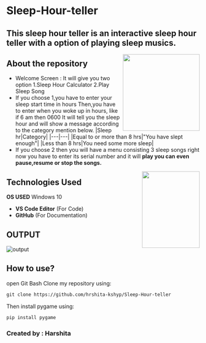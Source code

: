 # Sleep-Hour-teller

## This sleep hour teller is an interactive sleep hour teller with a option of playing sleep musics.

<img align="right" width=200 height=200 src="https://user-images.githubusercontent.com/85073963/123422849-6b05dd80-d5dc-11eb-8942-70ba44f9d691.gif">

## About the repository 
- Welcome Screen : It will give you two option 
        1.Sleep Hour Calculator
        2.Play Sleep Song
- If you choose 1,you have to enter your sleep start time in hours
  Then,you have to enter when you woke up in hours, like if 6 am then 0600
  It will tell you the sleep hour and will show a message according to the category mention below.
  |Sleep hr|Category|
  |---|---|
  |Equal to or more than 8 hrs|"You have slept enough"|
|Less than 8 hrs|You need some more sleep|
- If you choose 2 then you will have a menu consisting 3 sleep songs right now you have to enter its serial number and it will **play you can even pause,resume or stop the songs.**
 <img align="right" width=150 height=200 src="https://user-images.githubusercontent.com/85073963/123639425-cc78b700-d83d-11eb-91d9-ab82a5c67c47.gif">
 
## Technologies Used
**OS USED** Windows 10
- **VS Code Editor** (For Code)
- **GitHub** (For Documentation)

## OUTPUT 
![output](https://user-images.githubusercontent.com/85073963/123641619-12cf1580-d840-11eb-9eeb-63eaf2712943.gif)


## How to use?

open Git Bash
Clone my repository using:
```html
git clone https://github.com/hrshita-kshyp/Sleep-Hour-teller
```
Then install pygame using:
```html
pip install pygame
```

### Created by : Harshita



